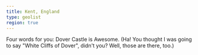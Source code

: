 ```yaml
---
title: Kent, England
type: geolist
region: true
---
```

Four words for you: Dover Castle is Awesome. (Ha! You thought I was going to say "White Cliffs of Dover", didn't you? Well, those are there, too.) 